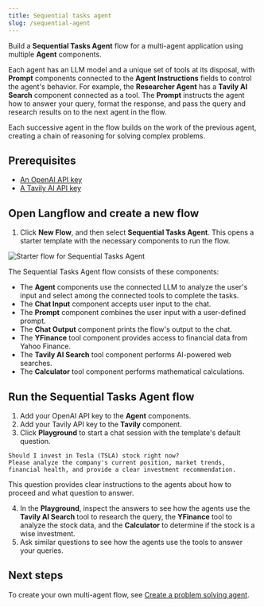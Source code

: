 ```yaml
---
title: Sequential tasks agent
slug: /sequential-agent
---
```


Build a **Sequential Tasks Agent** flow for a multi-agent application using multiple **Agent** components.

Each agent has an LLM model and a unique set of tools at its disposal, with **Prompt** components connected to the **Agent Instructions** fields to control the agent's behavior. For example, the **Researcher Agent** has a **Tavily AI Search** component connected as a tool. The **Prompt** instructs the agent how to answer your query, format the response, and pass the query and research results on to the next agent in the flow.

Each successive agent in the flow builds on the work of the previous agent, creating a chain of reasoning for solving complex problems.

## Prerequisites
- [An OpenAI API key](https://platform.openai.com/)
- [A Tavily AI API key](https://www.tavily.com/)

## Open Langflow and create a new flow

1. Click **New Flow**, and then select **Sequential Tasks Agent**.
This opens a starter template with the necessary components to run the flow.

![Starter flow for Sequential Tasks Agent](/img/starter-flow-sequential-agent.png)

The Sequential Tasks Agent flow consists of these components:

* The **Agent** components use the connected LLM to analyze the user's input and select among the connected tools to complete the tasks.
* The **Chat Input** component accepts user input to the chat.
* The **Prompt** component combines the user input with a user-defined prompt.
* The **Chat Output** component prints the flow's output to the chat.
* The **YFinance** tool component provides access to financial data from Yahoo Finance.
* The **Tavily AI Search** tool component performs AI-powered web searches.
* The **Calculator** tool component performs mathematical calculations.

## Run the Sequential Tasks Agent flow

1. Add your OpenAI API key to the **Agent** components.
2. Add your Tavily API key to the **Tavily** component.
3. Click **Playground** to start a chat session with the template's default question.

```text
Should I invest in Tesla (TSLA) stock right now?
Please analyze the company's current position, market trends,
financial health, and provide a clear investment recommendation.
```

This question provides clear instructions to the agents about how to proceed and what question to answer.

4. In the **Playground**, inspect the answers to see how the agents use the **Tavily AI Search** tool to research the query, the **YFinance** tool to analyze the stock data, and the **Calculator** to determine if the stock is a wise investment.
5. Ask similar questions to see how the agents use the tools to answer your queries.

## Next steps

To create your own multi-agent flow, see [Create a problem solving agent](/agents-tool-calling-agent-component).